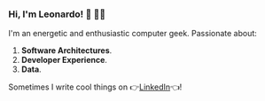 ### Hi, I'm Leonardo! 👋 👨‍💻

I'm an energetic and enthusiastic computer geek. Passionate about: 
  1. **Software Architectures**.
  2. **Developer Experience**.
  3. **Data**.

Sometimes I write cool things on 👉[LinkedIn](https://www.linkedin.com/in/leo-coelho/)👈!
